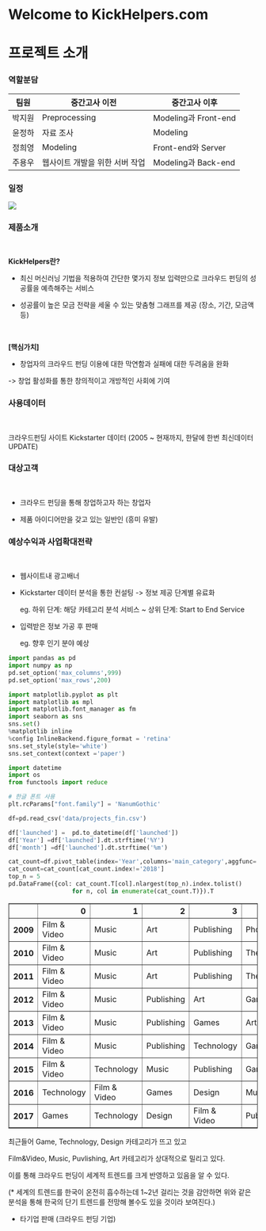 
# Welcome to KickHelpers.com


# 프로젝트 소개


### 역할분담


|  팀원  | 중간고사 이전                  | 중간고사 이후 |
| :----: | ------------------------------ | ------------- |
| 박지원 | Preprocessing                  | Modeling과 Front-end |
| 윤정하 | 자료 조사                      | Modeling |
| 정희영 | Modeling                      | Front-end와 Server |
| 주용우 | 웹사이트 개발을 위한 서버 작업 | Modeling과 Back-end |


### 일정

![](/figures/schedule.jpg)

### 제품소개

<br>

  **KickHelpers란?** 
  
  - 최신 머신러닝 기법을 적용하여 간단한 몇가지 정보 입력만으로 크라우드 펀딩의 성공률을 예측해주는 서비스

  - 성공률이 높은 모금 전략을 세울 수 있는 맞춤형 그래프를 제공 (장소, 기간, 모금액 등)

<br>
  
  **[핵심가치]**
  
  - 창업자의 크라우드 펀딩 이용에 대한 막연함과 실패에 대한 두려움을 완화
  
  -> 창업 활성화를 통한 창의적이고 개방적인 사회에 기여


### 사용데이터

<br>

  크라우드펀딩 사이트 Kickstarter 데이터 (2005 ~ 현재까지, 한달에 한번 최신데이터 UPDATE)

### 대상고객

<br>
  
  - 크라우드 펀딩을 통해 창업하고자 하는 창업자 
  
  - 제품 아이디어만을 갖고 있는 일반인 (흥미 유발)  


### 예상수익과 사업확대전략

<br>

  - 웹사이트내 광고배너
  
  
  - Kickstarter 데이터 분석을 통한 컨설팅 -> 정보 제공 단계별 유료화 

      eg. 하위 단계: 해당 카테고리 분석 서비스 ~ 상위 단계: Start to End Service 
  
  
  - 입력받은 정보 가공 후 판매 
  
      eg. 향후 인기 분야 예상
      


```python
import pandas as pd
import numpy as np
pd.set_option('max_columns',999)
pd.set_option('max_rows',200)

import matplotlib.pyplot as plt
import matplotlib as mpl
import matplotlib.font_manager as fm
import seaborn as sns
sns.set() 
%matplotlib inline 
%config InlineBackend.figure_format = 'retina' 
sns.set_style(style='white')
sns.set_context(context ='paper')

import datetime
import os
from functools import reduce

# 한글 폰트 사용
plt.rcParams["font.family"] = 'NanumGothic'

df=pd.read_csv('data/projects_fin.csv')

df['launched'] =  pd.to_datetime(df['launched'])
df['Year'] =df['launched'].dt.strftime('%Y')
df['month'] =df['launched'].dt.strftime('%m')

cat_count=df.pivot_table(index='Year',columns='main_category',aggfunc='size')
cat_count=cat_count[cat_count.index!='2018']
top_n = 5
pd.DataFrame({col: cat_count.T[col].nlargest(top_n).index.tolist() 
                  for n, col in enumerate(cat_count.T)}).T

```




<div>
<style scoped>
    .dataframe tbody tr th:only-of-type {
        vertical-align: middle;
    }

    .dataframe tbody tr th {
        vertical-align: top;
    }

    .dataframe thead th {
        text-align: right;
    }
</style>
<table border="1" class="dataframe">
  <thead>
    <tr style="text-align: right;">
      <th></th>
      <th>0</th>
      <th>1</th>
      <th>2</th>
      <th>3</th>
      <th>4</th>
    </tr>
  </thead>
  <tbody>
    <tr>
      <th>2009</th>
      <td>Film &amp; Video</td>
      <td>Music</td>
      <td>Art</td>
      <td>Publishing</td>
      <td>Photography</td>
    </tr>
    <tr>
      <th>2010</th>
      <td>Film &amp; Video</td>
      <td>Music</td>
      <td>Art</td>
      <td>Publishing</td>
      <td>Theater</td>
    </tr>
    <tr>
      <th>2011</th>
      <td>Film &amp; Video</td>
      <td>Music</td>
      <td>Art</td>
      <td>Publishing</td>
      <td>Theater</td>
    </tr>
    <tr>
      <th>2012</th>
      <td>Film &amp; Video</td>
      <td>Music</td>
      <td>Publishing</td>
      <td>Art</td>
      <td>Games</td>
    </tr>
    <tr>
      <th>2013</th>
      <td>Film &amp; Video</td>
      <td>Music</td>
      <td>Publishing</td>
      <td>Games</td>
      <td>Art</td>
    </tr>
    <tr>
      <th>2014</th>
      <td>Film &amp; Video</td>
      <td>Music</td>
      <td>Publishing</td>
      <td>Technology</td>
      <td>Games</td>
    </tr>
    <tr>
      <th>2015</th>
      <td>Film &amp; Video</td>
      <td>Technology</td>
      <td>Music</td>
      <td>Publishing</td>
      <td>Games</td>
    </tr>
    <tr>
      <th>2016</th>
      <td>Technology</td>
      <td>Film &amp; Video</td>
      <td>Games</td>
      <td>Design</td>
      <td>Music</td>
    </tr>
    <tr>
      <th>2017</th>
      <td>Games</td>
      <td>Technology</td>
      <td>Design</td>
      <td>Film &amp; Video</td>
      <td>Publishing</td>
    </tr>
  </tbody>
</table>
</div>



최근들어 Game, Technology, Design 카테고리가 뜨고 있고 

Film&Video, Music, Puvlishing, Art 카테고리가 상대적으로 밀리고 있다. 

이를 통해 크라우드 펀딩이 세계적 트렌드를 크게 반영하고 있음을 알 수 있다. 

(* 세계의 트렌드를 한국이 온전히 흡수하는데 1~2년 걸리는 것을 감안하면 
위와 같은 분석을 통해 한국의 단기 트렌드를 전망해 볼수도 있을 것이라 보여진다.)

  - 타기업 판매 (크라우드 펀딩 기업)
